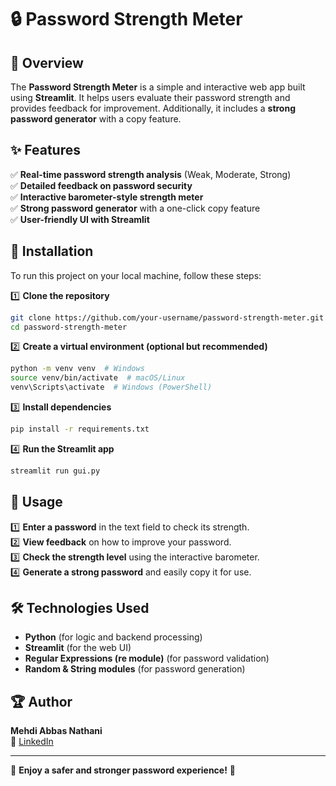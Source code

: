 # 🔒 Password Strength Meter

## 📌 Overview
The **Password Strength Meter** is a simple and interactive web app built using **Streamlit**. It helps users evaluate their password strength and provides feedback for improvement. Additionally, it includes a **strong password generator** with a copy feature.

## ✨ Features
✅ **Real-time password strength analysis** (Weak, Moderate, Strong)  
✅ **Detailed feedback on password security**  
✅ **Interactive barometer-style strength meter**  
✅ **Strong password generator** with a one-click copy feature  
✅ **User-friendly UI with Streamlit**  

## 🚀 Installation
To run this project on your local machine, follow these steps:

1️⃣ **Clone the repository**
```bash
git clone https://github.com/your-username/password-strength-meter.git
cd password-strength-meter
```

2️⃣ **Create a virtual environment (optional but recommended)**
```bash
python -m venv venv  # Windows
source venv/bin/activate  # macOS/Linux
venv\Scripts\activate  # Windows (PowerShell)
```

3️⃣ **Install dependencies**
```bash
pip install -r requirements.txt
```

4️⃣ **Run the Streamlit app**
```bash
streamlit run gui.py
```

## 📖 Usage
1️⃣ **Enter a password** in the text field to check its strength.  
2️⃣ **View feedback** on how to improve your password.  
3️⃣ **Check the strength level** using the interactive barometer.  
4️⃣ **Generate a strong password** and easily copy it for use.  

## 🛠️ Technologies Used
- **Python** (for logic and backend processing)
- **Streamlit** (for the web UI)
- **Regular Expressions (re module)** (for password validation)
- **Random & String modules** (for password generation)

## 🏆 Author
**Mehdi Abbas Nathani**  
📧 [LinkedIn](https://www.linkedin.com/in/mehdiabbasnathani)  

---
🎉 **Enjoy a safer and stronger password experience!** 🔐

